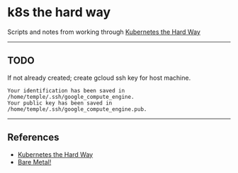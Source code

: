 # k8s the hard way

Scripts and notes from working through [Kubernetes the Hard Way](https://github.com/kelseyhightower/kubernetes-the-hard-way)

---

## TODO

If not already created; create gcloud ssh key for host machine.

```
Your identification has been saved in /home/temple/.ssh/google_compute_engine.
Your public key has been saved in /home/temple/.ssh/google_compute_engine.pub.
```

---

## References

* [Kubernetes the Hard Way](https://github.com/kelseyhightower/kubernetes-the-hard-way)
* [Bare Metal!](https://github.com/Praqma/LearnKubernetes/blob/master/kamran/Kubernetes-The-Hard-Way-on-BareMetal.md)
